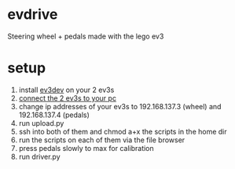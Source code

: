 # evdrive
Steering wheel + pedals made with the lego ev3

# setup
1. install [ev3dev](ev3dev.org) on your 2 ev3s
2. [connect the 2 ev3s to your pc](https://www.ev3dev.org/docs/networking)
4. change ip addresses of your ev3s to 192.168.137.3 (wheel) and 192.168.137.4 (pedals)
3. run upload.py
4. ssh into both of them and chmod a+x the scripts in the home dir
5. run the scripts on each of them via the file browser
6. press pedals slowly to max for calibration
7. run driver.py
